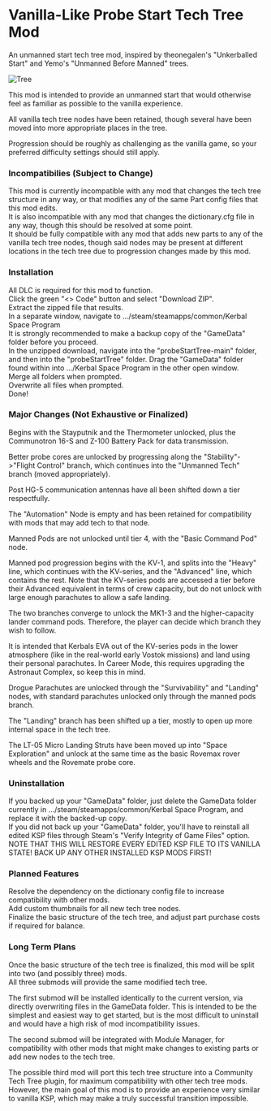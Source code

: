 # Vanilla-Like Probe Start Tech Tree Mod
An unmanned start tech tree mod, inspired by theonegalen's "Unkerballed Start" and Yemo's "Unmanned Before Manned" trees. 

![Tree](https://github.com/Russell-Nesbitt/probeStartTree/assets/96993918/0b78c037-eee6-479e-a26f-7b6329809bf9)

This mod is intended to provide an unmanned start that would otherwise feel as familiar as possible to the vanilla experience.  

All vanilla tech tree nodes have been retained, though several have been moved into more appropriate places in the tree.  

Progression should be roughly as challenging as the vanilla game, so your preferred difficulty settings should still apply.  

 ### Incompatibilies (Subject to Change) ###
This mod is currently incompatible with any mod that changes the tech tree structure in any way, or that modifies any of the same Part config files that this mod edits.  
It is also incompatible with any mod that changes the dictionary.cfg file in any way, though this should be resolved at some point.  
It should be fully compatible with any mod that adds new parts to any of the vanilla tech tree nodes, though said nodes may be present at different locations in the tech       tree due to progression changes made by this mod.  

 ### Installation ###
All DLC is required for this mod to function.  
Click the green "<> Code" button and select "Download ZIP".  
Extract the zipped file that results.     
In a separate window, navigate to .../steam/steamapps/common/Kerbal Space Program  
It is strongly recommended to make a backup copy of the "GameData" folder before you proceed.  
In the unzipped download, navigate into the "probeStartTree-main" folder, and then into the "probeStartTree" folder.
Drag the "GameData" folder found within into .../Kerbal Space Program in the other open window.  
Merge all folders when prompted.  
Overwrite all files when prompted.  
Done!  

 ### Major Changes (Not Exhaustive or Finalized) ###
Begins with the Stayputnik and the Thermometer unlocked, plus the Communotron 16-S and Z-100 Battery Pack for data transmission.  

Better probe cores are unlocked by progressing along the "Stability"->"Flight Control" branch, which continues into the "Unmanned Tech" branch (moved appropriately).  

Post HG-5 communication antennas have all been shifted down a tier respectfully. 

The "Automation" Node is empty and has been retained for compatibility with mods that may add tech to that node.  
  
Manned Pods are not unlocked until tier 4, with the "Basic Command Pod" node.  

Manned pod progression begins with the KV-1, and splits into the "Heavy" line, which continues with the KV-series, and the "Advanced" line, which contains the rest. Note that the KV-series pods are accessed a tier before their Advanced equivalent in terms of crew capacity, but do not unlock with large enough parachutes to allow a safe landing.
  
The two branches converge to unlock the MK1-3 and the higher-capacity lander command pods. Therefore, the player can decide which branch they wish to follow.  
  
It is intended that Kerbals EVA out of the KV-series pods in the lower atmosphere (like in the real-world early Vostok missions) and land using their personal parachutes. 
In Career Mode, this requires upgrading the Astronaut Complex, so keep this in mind.    
  
Drogue Parachutes are unlocked through the "Survivability" and "Landing" nodes, with standard parachutes unlocked only through the manned pods branch.  

The "Landing" branch has been shifted up a tier, mostly to open up more internal space in the tech tree.  

The LT-05 Micro Landing Struts have been moved up into "Space Exploration" and unlock at the same time as the basic Rovemax rover wheels and the Rovemate probe core.  

 ### Uninstallation ###
 If you backed up your "GameData" folder, just delete the GameData folder currently in .../steam/steamapps/common/Kerbal Space Program, and replace it with the backed-up copy.  
 If you did not back up your "GameData" folder, you'll have to reinstall all edited KSP files through Steam's "Verify Integrity of Game Files" option. NOTE THAT THIS WILL RESTORE EVERY EDITED KSP FILE TO ITS VANILLA STATE! BACK UP ANY OTHER INSTALLED KSP MODS FIRST!  

 ### Planned Features ###
Resolve the dependency on the dictionary config file to increase compatibility with other mods.  
Add custom thumbnails for all new tech tree nodes.  
Finalize the basic structure of the tech tree, and adjust part purchase costs if required for balance.  

 ### Long Term Plans  ###
Once the basic structure of the tech tree is finalized, this mod will be split into two (and possibly three) mods.  
All three submods will provide the same modified tech tree.  

The first submod will be installed identically to the current version, via directly overwriting files in the GameData folder. This is intended to be the simplest and easiest way to get started, but is the most difficult to uninstall and would have a high risk of mod incompatibility issues.  

The second submod will be integrated with Module Manager, for compatibility with other mods that might make changes to existing parts or add new nodes to the tech tree.  

The possible third mod will port this tech tree structure into a Community Tech Tree plugin, for maximum compatibility with other tech tree mods. However, the main goal of this mod is to provide an experience very similar to vanilla KSP, which may make a truly successful transition impossible.





  


